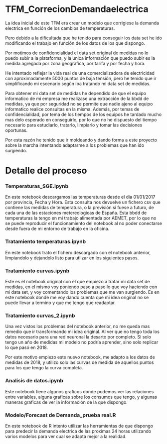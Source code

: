 # TFM_CorrecionDemandaelectrica

La idea inicial de este TFM era crear un modelo que corrigiese la demanda electrica en función de los cambios de temperaturas. 

Pero debido a la dificultada que he tenido para conseguir los data set he ido modificando el trabajo en función de los datos de los que dispongo.

Por motimos de confidencialidad el data set original de medidas no lo puedo subir a la plataforma, y la unica información que puedo subir es la medida agregada por zona geografica, por tarifa y por fecha y hora. 

He intentado reflejar la vida real de una comercializadora de electricidad con aproximadamente 5000 puntos de baja tensión, pero he tenido que ir simplificando mi escenario según iba tratando mi data set de medidas. 

Para obtener mi data set de medidas he dependido de que el equipo informatico de mi empresa me realizase una extracción de la bbdd de medidas, ya que por seguridad no se permite que nadie ajeno al equipo informatico realice consultas en la misma. Además, por temas de confidencialidad, por tema de los tiempos de los equipos he tardado mucho mas delo esperado en conseguirlo, por lo que no he dispuesto del tiempo necesario para estudiarlo, tratarlo, limpiarlo y tomar las decisiones oportunas.

Por esta razón he tenido que ir moldeando y dando forma a este proyecto sobre la marcha intentando adaptarme a los problemas que han ido surgiendo.

# Detalle del proceso

### Temperaturas_SGE.ipynb

En este notebook descargamos las temperaturas desde el dia 01/01/2017 por provincia, Fecha y Hora. Esta consulta nos devuelve un fichero csv que contiene las medidas de temperatura, o la previsión si fuese a futuro, de cada una de las estaciones metereologicas de España. Esta bbdd de temperaturas la tengo en mi trabajo alimentada por AEMET, por lo que no se puede reproducir el funcionamiento del notebook al no poder conectarse desde fuera de mi entorno de trabajo en la oficina.

### Tratamiento temperaturas.ipynb

En este notebook trato el fichero descargado con el notebook anterior, limpiandolo y dejandolo listo para utlizar en los siguientes pasos.

### Tratamiento curvas.ipynb

Este es el notebook original con el que empiezo a tratar mi data set de medidas, en el mismo voy poniendo paso a paso lo que voy haciendo con mi data set, y voy comentando los problemas que me van surgiendo. Es en este notebook donde me voy dando cuenta que mi idea original no se puede llevar a termino y que me tengo que readaptar.

### Tratamiento curvas_2.ipynb

Una vez vistos los problemas del notebook anterior, no me queda mas remedio que ir transformando mi idea original. Al ver que no tengo toda los datos necesario para una red neuronal la desarto por completo. Si solo tengo un año de medidas mi modelo no podría aprender, sino solo replicar lo que pasó en 2018.

Por este motivo empiezo este nuevo notebook, me adapto a los datos de medidas de 2018, y utilizo solo las curvas de medida de aquellos puntos para los que tengo la curva completa.

### Analisis de datos.ipynb

Este notebook tiene algunos graficos donde podemos ver las relaciones entre variables, alguna graficas sobre los consumos que tengo, y algunas maneras graficas de ver la información de la que dispongo.

### Modelo/Forecast de Demanda_prueba real.R

En este notebook de R intento utilizar las herramientas de que dispongo para predecir la demanda electrica de las proximas 24 horas utilizando varios modelos para ver cual se adapta mejor a la realidad.

